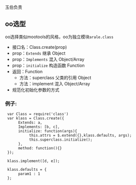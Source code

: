 
玉伯负责


## oo选型

oo选择类似mootools的风格，oo为独立模块`arale.class`

* 接口名：Class.create(prop)
* prop：`Extends`   继承 Object
* prop：`Implements`     混入 Object/Array
* prop：`initialize`        构造函数 Function
* 返回：Function
	* 方法：superclass     父类的引用 Object
	* 方法：implement     混入 Object/Array
* 规范化初始化参数的方式


### 例子:

     var Class = require('class')
     var klass = Class.create({
          Extends: a,
          Implements: [b, c],
          initialize: function(args){
               this.attrs = $.extend({},klass.defaults, args);
               this.superclass.initialize();
          },
          method: function(){}
     });

     klass.implement([d, e]);

     klass.defaults = {
          param1 : 1
     };
